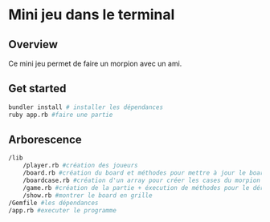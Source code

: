 # Mini jeu dans le terminal

## Overview

Ce mini jeu permet de faire un morpion avec un ami.

## Get started

````sh
bundler install # installer les dépendances
ruby app.rb #faire une partie
````

## Arborescence

````sh
/lib
    /player.rb #création des joueurs
    /board.rb #création du board et méthodes pour mettre à jour le board
    /boardcase.rb #création d'un array pour créer les cases du morpion
    /game.rb #création de la partie + éxecution de méthodes pour le déroulement de la partie
    /show.rb #montrer le board en grille
/Gemfile #les dépendances
/app.rb #executer le programme
````
